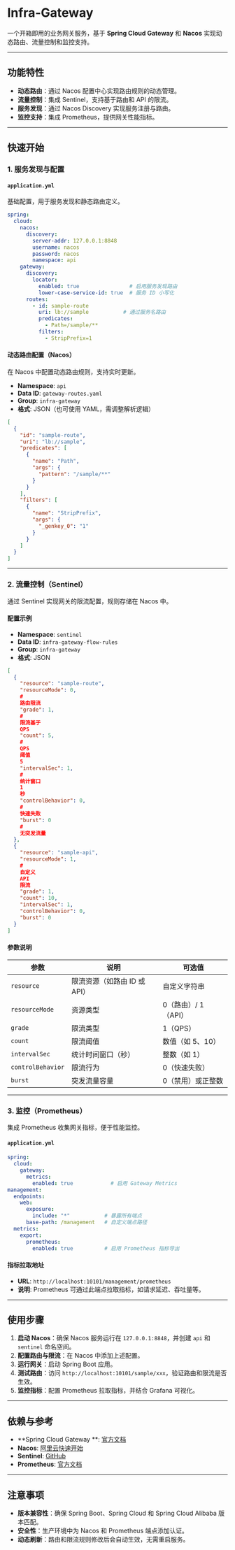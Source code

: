 # Infra-Gateway

一个开箱即用的业务网关服务，基于 **Spring Cloud Gateway** 和 **Nacos** 实现动态路由、流量控制和监控支持。

---

## 功能特性

- **动态路由**：通过 Nacos 配置中心实现路由规则的动态管理。
- **流量控制**：集成 Sentinel，支持基于路由和 API 的限流。
- **服务发现**：通过 Nacos Discovery 实现服务注册与路由。
- **监控支持**：集成 Prometheus，提供网关性能指标。

---

## 快速开始

### 1. 服务发现与配置

#### `application.yml`

基础配置，用于服务发现和静态路由定义。

```yaml
spring:
  cloud:
    nacos:
      discovery:
        server-addr: 127.0.0.1:8848
        username: nacos
        password: nacos
        namespace: api
    gateway:
      discovery:
        locator:
          enabled: true                # 启用服务发现路由
          lower-case-service-id: true  # 服务 ID 小写化
      routes:
        - id: sample-route
          uri: lb://sample           # 通过服务名路由
          predicates:
            - Path=/sample/**
          filters:
            - StripPrefix=1
```

#### 动态路由配置（Nacos）

在 Nacos 中配置动态路由规则，支持实时更新。

- **Namespace**: `api`
- **Data ID**: `gateway-routes.yaml`
- **Group**: `infra-gateway`
- **格式**: JSON（也可使用 YAML，需调整解析逻辑）

```json
[
  {
    "id": "sample-route",
    "uri": "lb://sample",
    "predicates": [
      {
        "name": "Path",
        "args": {
          "pattern": "/sample/**"
        }
      }
    ],
    "filters": [
      {
        "name": "StripPrefix",
        "args": {
          "_genkey_0": "1"
        }
      }
    ]
  }
]
```

---

### 2. 流量控制（Sentinel）

通过 Sentinel 实现网关的限流配置，规则存储在 Nacos 中。

#### 配置示例

- **Namespace**: `sentinel`
- **Data ID**: `infra-gateway-flow-rules`
- **Group**: `infra-gateway`
- **格式**: JSON

```json
[
  {
    "resource": "sample-route",
    "resourceMode": 0,
    #
    路由限流
    "grade": 1,
    #
    限流基于
    QPS
    "count": 5,
    #
    QPS
    阈值
    5
    "intervalSec": 1,
    #
    统计窗口
    1
    秒
    "controlBehavior": 0,
    #
    快速失败
    "burst": 0
    #
    无突发流量
  },
  {
    "resource": "sample-api",
    "resourceMode": 1,
    #
    自定义
    API
    限流
    "grade": 1,
    "count": 10,
    "intervalSec": 1,
    "controlBehavior": 0,
    "burst": 0
  }
]
```

#### 参数说明

| 参数                | 说明                 | 可选值           |
|-------------------|--------------------|---------------|
| `resource`        | 限流资源（如路由 ID 或 API） | 自定义字符串        |
| `resourceMode`    | 资源类型               | 0（路由）/ 1（API） |
| `grade`           | 限流类型               | 1（QPS）        |
| `count`           | 限流阈值               | 数值（如 5、10）    |
| `intervalSec`     | 统计时间窗口（秒）          | 整数（如 1）       |
| `controlBehavior` | 限流行为               | 0（快速失败）       |
| `burst`           | 突发流量容量             | 0（禁用）或正整数     |

---

### 3. 监控（Prometheus）

集成 Prometheus 收集网关指标，便于性能监控。

#### `application.yml`

```yaml
spring:
  cloud:
    gateway:
      metrics:
        enabled: true            # 启用 Gateway Metrics
management:
  endpoints:
    web:
      exposure:
        include: "*"           # 暴露所有端点
      base-path: /management   # 自定义端点路径
  metrics:
    export:
      prometheus:
        enabled: true          # 启用 Prometheus 指标导出
```

#### 指标拉取地址

- **URL**: `http://localhost:10101/management/prometheus`
- **说明**: Prometheus 可通过此端点拉取指标，如请求延迟、吞吐量等。

---

## 使用步骤

1. **启动 Nacos**：确保 Nacos 服务运行在 `127.0.0.1:8848`，并创建 `api` 和 `sentinel` 命名空间。
2. **配置路由与限流**：在 Nacos 中添加上述配置。
3. **运行网关**：启动 Spring Boot 应用。
4. **测试路由**：访问 `http://localhost:10101/sample/xxx`，验证路由和限流是否生效。
5. **监控指标**：配置 Prometheus 拉取指标，并结合 Grafana 可视化。

---

## 依赖与参考

- **Spring Cloud Gateway
  **: [官方文档](https://docs.spring.io/spring-cloud-gateway/docs/3.1.9/reference/html/#gateway-starter)
- **Nacos**: [阿里云快速开始](https://start.aliyun.com/)
- **Sentinel**: [GitHub](https://github.com/alibaba/Sentinel)
- **Prometheus**: [官方文档](https://prometheus.io/docs/introduction/overview/)

---

## 注意事项

- **版本兼容性**：确保 Spring Boot、Spring Cloud 和 Spring Cloud Alibaba 版本匹配。
- **安全性**：生产环境中为 Nacos 和 Prometheus 端点添加认证。
- **动态刷新**：路由和限流规则修改后会自动生效，无需重启服务。